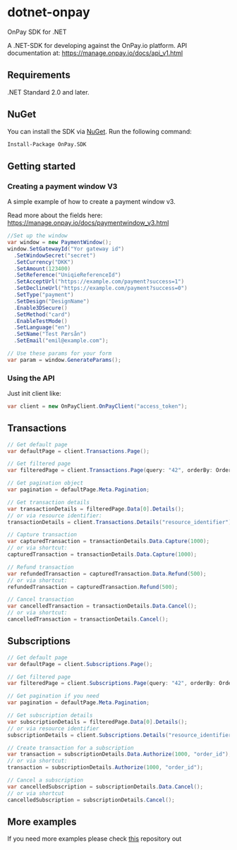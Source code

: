 # dotnet-onpay
OnPay SDK for .NET

A .NET-SDK for developing against the OnPay.io platform.
API documentation at: https://manage.onpay.io/docs/api_v1.html 

## Requirements

.NET Standard 2.0 and later.

## NuGet

You can install the SDK via [NuGet](https://www.nuget.org/). Run the following command:
```bash
Install-Package OnPay.SDK
```

## Getting started



### Creating a payment window V3

A simple example of how to create a payment window v3.

Read more about the fields here: https://manage.onpay.io/docs/paymentwindow_v3.html
```csharp
//Set up the window
var window = new PaymentWindow();
window.SetGatewayId("Yor gateway id")
  .SetWindowSecret("secret")
  .SetCurrency("DKK")
  .SetAmount(123400)
  .SetReference("UniqieReferenceId")
  .SetAcceptUrl("https://example.com/payment?success=1")
  .SetDeclineUrl("https://example.com/payment?success=0")
  .SetType("payment")
  .SetDesign("DesignName")
  .Enable3DSecure()
  .SetMethod("card")
  .EnableTestMode()
  .SetLanguage("en")
  .SetName("Test Pærsån")
  .SetEmail("emil@example.com");

// Use these params for your form
var param = window.GenerateParams();
```

### Using the API 

Just init client like:
```csharp
var client = new OnPayClient.OnPayClient("access_token");
```

## Transactions
```csharp
// Get default page
var defaultPage = client.Transactions.Page();

// Get filtered page
var filteredPage = client.Transactions.Page(query: "42", orderBy: OrderBy.Amount, direction: Direction.Desc);

// Get pagination object
var pagination = defaultPage.Meta.Pagination;

// Get transaction details
var transactionDetails = filteredPage.Data[0].Details();
// or via resource identifier:
transactionDetails = client.Transactions.Details("resource_identifier");

// Capture transaction
var capturedTransaction = transactionDetails.Data.Capture(1000);
// or via shortcut:
capturedTransaction = transactionDetails.Data.Capture(1000);

// Refund transaction
var refundedTransaction = capturedTransaction.Data.Refund(500);
// or via shortcut:
refundedTransaction = capturedTransaction.Refund(500);

// Cancel transaction
var cancelledTransaction = transactionDetails.Data.Cancel();
// or via shortcut:
cancelledTransaction = transactionDetails.Cancel();
```

## Subscriptions
```csharp
// Get default page
var defaultPage = client.Subscriptions.Page();

// Get filtered page
var filteredPage = client.Subscriptions.Page(query: "42", orderBy: OrderBy.Status, direction: Direction.Asc);

// Get pagination if you need
var pagination = defaultPage.Meta.Pagination;

// Get subscription details
var subscriptionDetails = filteredPage.Data[0].Details();
// or via resource identifier
subscriptionDetails = client.Subscriptions.Details("resource_identifier");

// Create transaction for a subscription
var transaction = subscriptionDetails.Data.Authorize(1000, "order_id");
// or via shortcut:
transaction = subscriptionDetails.Authorize(1000, "order_id");

// Cancel a subscription
var cancelledSubscription = subscriptionDetails.Data.Cancel();
// or via shortcut
cancelledSubscription = subscriptionDetails.Cancel();
```

## More examples
If you need more examples please check [this](https://github.com/KimPagter/OnPayTester) repository out
